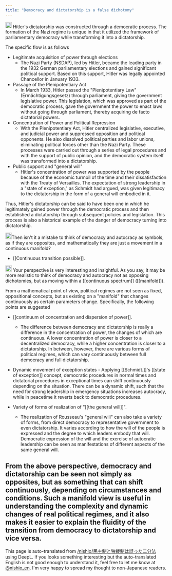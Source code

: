 ```yaml
---
title: "Democracy and dictatorship is a false dichotomy"
---
```


<img src='https://scrapbox.io/api/pages/nishio-en/gpt/icon' alt='gpt.icon' height="19.5"/>
Hitler's dictatorship was constructed through a democratic process. The formation of the Nazi regime is unique in that it utilized the framework of parliamentary democracy while transforming it into a dictatorship.

The specific flow is as follows
- Legitimate acquisition of power through elections
    - The Nazi Party (NSDAP), led by Hitler, became the leading party in the 1932 German parliamentary elections and gained significant political support. Based on this support, Hitler was legally appointed Chancellor in January 1933.
- Passage of the Plenipotentiary Act
    - In March 1933, Hitler passed the "Plenipotentiary Law" (Ermächtigungsgesetz) through parliament, giving the government legislative power. This legislation, which was approved as part of the democratic process, gave the government the power to enact laws without going through parliament, thereby acquiring de facto dictatorial powers.
- Concentration of Power and Political Repression
    - With the Plenipotentiary Act, Hitler centralized legislative, executive, and judicial power and suppressed opposition and political opponents. He also dissolved political parties and labor unions, eliminating political forces other than the Nazi Party. These processes were carried out through a series of legal procedures and with the support of public opinion, and the democratic system itself was transformed into a dictatorship.
- Public support and "general will"
    - Hitler's concentration of power was supported by the people because of the economic turmoil of the time and their dissatisfaction with the Treaty of Versailles. The expectation of strong leadership in a "state of exception," as Schmidt had argued, was given legitimacy to the dictatorship in the form of a general will embodied in it.

Thus, Hitler's dictatorship can be said to have been one in which he legitimately gained power through the democratic process and then established a dictatorship through subsequent policies and legislation. This process is also a historical example of the danger of democracy turning into dictatorship.

<img src='https://scrapbox.io/api/pages/nishio-en/nishio/icon' alt='nishio.icon' height="19.5"/>Then isn't it a mistake to think of democracy and autocracy as symbols, as if they are opposites, and mathematically they are just a movement in a continuous manifold?
- [[Continuous transition possible]].

<img src='https://scrapbox.io/api/pages/nishio-en/gpt/icon' alt='gpt.icon' height="19.5"/>
Your perspective is very interesting and insightful. As you say, it may be more realistic to think of democracy and autocracy not as opposing dichotomies, but as moving within a [[continuous spectrum]] ([[manifold]]).

From a mathematical point of view, political regimes are not seen as fixed, oppositional concepts, but as existing on a "manifold" that changes continuously as certain parameters change. Specifically, the following points are suggested

- [[continuum of concentration and dispersion of power]].
    - The difference between democracy and dictatorship is really a difference in the concentration of power, the changes of which are continuous. A lower concentration of power is closer to a decentralized democracy, while a higher concentration is closer to a dictatorship. In between, however, there are various forms of political regimes, which can vary continuously between full democracy and full dictatorship.

- Dynamic movement of exception states
        - Applying [[Schmidt.]]'s [[state of exception]] concept, democratic procedures in normal times and dictatorial procedures in exceptional times can shift continuously depending on the situation. There can be a dynamic shift, such that the need for strong leadership in emergency situations increases autocracy, while in peacetime it reverts back to democratic procedures.

- Variety of forms of realization of "[[the general will]]".
    - The realization of Rousseau's "general will" can also take a variety of forms, from direct democracy to representative government to even dictatorship. It varies according to how the will of the people is expressed and the degree to which leaders embody that will. Democratic expression of the will and the exercise of autocratic leadership can be seen as manifestations of different aspects of the same general will.

From the above perspective, democracy and dictatorship can be seen not simply as opposites, but as something that can shift continuously, depending on circumstances and conditions. Such a manifold view is useful in understanding the complexity and dynamic changes of real political regimes, and it also makes it easier to explain the fluidity of the transition from democracy to dictatorship and vice versa.
---
This page is auto-translated from [/nishio/民主制と独裁制は誤った二分法](https://scrapbox.io/nishio/民主制と独裁制は誤った二分法) using DeepL. If you looks something interesting but the auto-translated English is not good enough to understand it, feel free to let me know at [@nishio_en](https://twitter.com/nishio_en). I'm very happy to spread my thought to non-Japanese readers.